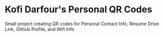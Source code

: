 # Kofi Darfour's Personal QR Codes
Small project creating QR codes for Personal Contact Info, Resume Drive Link, Github Profile, and Wifi Info